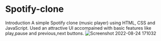 # Spotify-clone
Introduction
A simple Spotify clone (music player) using HTML, CSS and JavaScript. Used an attractive UI accompained with basic features like play,pause and previous,next buttons.
![Screenshot 2022-08-24 171032](https://user-images.githubusercontent.com/90350643/186412217-8ed6a228-7e7d-4758-8549-e00584bfebf1.jpg)

